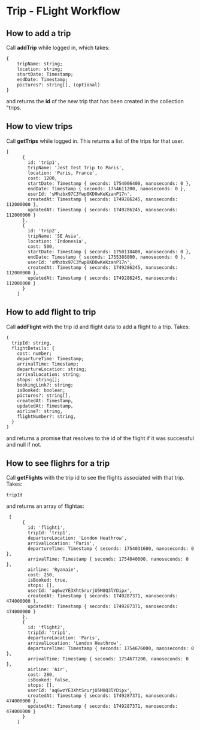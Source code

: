 # Trip - FLight Workflow #

## How to add a trip ##

Call **addTrip** while logged in, which takes:

```
{
    tripName: string;
    location: string;
    startDate: Timestamp;
    endDate: Timestamp;
    pictures?: string[], (optional)
}
```

and returns the **id** of the new trip that has been created in the collection "trips.

## How to view trips ## 

Call **getTrips** while logged in. This returns a list of the trips for that user.

```
[
      {
        id: 'trip1',
        tripName: 'Jest Test Trip to Paris',
        location: 'Paris, France',
        cost: 1200,
        startDate: Timestamp { seconds: 1754006400, nanoseconds: 0 },
        endDate: Timestamp { seconds: 1754611200, nanoseconds: 0 },
        userId: 'sMhzbx97C3Ywp8KD0wKeKzanP17n',
        createdAt: Timestamp { seconds: 1749286245, nanoseconds: 112000000 },
        updatedAt: Timestamp { seconds: 1749286245, nanoseconds: 112000000 }
      },
      {
        id: 'trip2',
        tripName: 'SE Asia',
        location: 'Indonesia',
        cost: 500,
        startDate: Timestamp { seconds: 1750118400, nanoseconds: 0 },
        endDate: Timestamp { seconds: 1755388800, nanoseconds: 0 },
        userId: 'sMhzbx97C3Ywp8KD0wKeKzanP17n',
        createdAt: Timestamp { seconds: 1749286245, nanoseconds: 112000000 },
        updatedAt: Timestamp { seconds: 1749286245, nanoseconds: 112000000 }
      }
    ]
```

## How to add flight to trip ##

Call **addFlight** with the trip id and flight data to add a flight to a trip. Takes:

```
(
  tripId: string,
  flightDetails: {
    cost: number;
    departureTime: Timestamp;
    arrivalTime: Timestamp;
    departureLocation: string;
    arrivalLocation: string;
    stops: string[];
    bookingLink?: string;
    isBooked: boolean;
    pictures?: string[],
    createdAt: Timestamp,
    updatedAt: Timestamp,
    airline?: string,
    flightNumber?: string,
  }
)
```

and returns a promise that resolves to the id of the flight if it was successful and null if not.

## How to see flighrs for a trip ##

Call **getFlights** with the trip id to see the flights associated with that trip. Takes:

```
tripId
```

and returns an array of flightas:

```
 [
      {
        id: 'flight1',
        tripId: 'trip1',
        departureLocation: 'London Heathrow',
        arrivalLocation: 'Paris',
        departureTime: Timestamp { seconds: 1754031600, nanoseconds: 0 },
        arrivalTime: Timestamp { seconds: 1754040000, nanoseconds: 0 },
        airline: 'Ryanaie',
        cost: 250,
        isBooked: true,
        stops: [],
        userId: 'aq6wzYE3XhtSrurjU5M8Q3lYDipx',
        createdAt: Timestamp { seconds: 1749287371, nanoseconds: 474000000 },
        updatedAt: Timestamp { seconds: 1749287371, nanoseconds: 474000000 }
      },
      {
        id: 'flight2',
        tripId: 'trip1',
        departureLocation: 'Paris',
        arrivalLocation: 'London Heathrow',
        departureTime: Timestamp { seconds: 1754676000, nanoseconds: 0 },
        arrivalTime: Timestamp { seconds: 1754677200, nanoseconds: 0 },
        airline: 'Air',
        cost: 280,
        isBooked: false,
        stops: [],
        userId: 'aq6wzYE3XhtSrurjU5M8Q3lYDipx',
        createdAt: Timestamp { seconds: 1749287371, nanoseconds: 474000000 },
        updatedAt: Timestamp { seconds: 1749287371, nanoseconds: 474000000 }
      }
    ]
```

